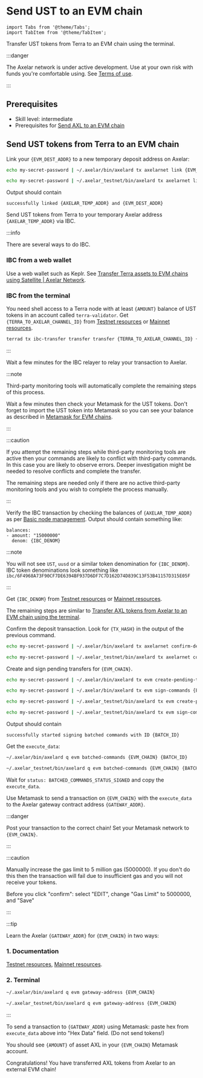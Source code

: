 # Send UST to an EVM chain

```mdx-code-block
import Tabs from '@theme/Tabs';
import TabItem from '@theme/TabItem';
```

Transfer UST tokens from Terra to an EVM chain using the terminal.

:::danger

The Axelar network is under active development. Use at your own risk with funds you're comfortable using. See [Terms of use](/terms-of-use).

:::

## Prerequisites

- Skill level: intermediate
- Prerequisites for [Send AXL to an EVM chain](axl-to-evm)

<Tabs groupId="network">
<TabItem value="mainnet" label="Mainnet" default>
</TabItem>
<TabItem value="testnet" label="Testnet">
</TabItem>
</Tabs>

## Send UST tokens from Terra to an EVM chain

Link your `{EVM_DEST_ADDR}` to a new temporary deposit address on Axelar:

<Tabs groupId="network" className='hidden'>
<TabItem value="mainnet" label="Mainnet" default>

```bash
echo my-secret-password | ~/.axelar/bin/axelard tx axelarnet link {EVM_CHAIN} {EVM_DEST_ADDR} uusd --from validator --gas auto --gas-adjustment 1.5 --chain-id axelar-dojo-1 --home ~/.axelar/.core
```

</TabItem>
<TabItem value="testnet" label="Testnet">

```bash
echo my-secret-password | ~/.axelar_testnet/bin/axelard tx axelarnet link {EVM_CHAIN} {EVM_DEST_ADDR} uusd --from validator --gas auto --gas-adjustment 1.5 --chain-id axelar-testnet-lisbon-3 --home ~/.axelar_testnet/.core
```

</TabItem>
</Tabs>

Output should contain

```
successfully linked {AXELAR_TEMP_ADDR} and {EVM_DEST_ADDR}
```

Send UST tokens from Terra to your temporary Axelar address `{AXELAR_TEMP_ADDR}` via IBC.

:::info

There are several ways to do IBC.

### IBC from a web wallet

Use a web wallet such as Keplr. See [Transfer Terra assets to EVM chains using Satellite | Axelar Network](https://axelar.network/transfer-terra-assets-to-evm-chains-using-satellite).

### IBC from the terminal

You need shell access to a Terra node with at least `{AMOUNT}` balance of UST tokens in an account called `terra-validator`.
Get `{TERRA_TO_AXELAR_CHANNEL_ID}` from [Testnet resources](/resources/testnet) or [Mainnet resources](resources/mainnet).

```bash
terrad tx ibc-transfer transfer transfer {TERRA_TO_AXELAR_CHANNEL_ID} {AXELAR_TEMP_ADDR} --packet-timeout-timestamp 0 --packet-timeout-height "0-20000" {AMOUNT}uusd --gas-prices 0.15uusd --from terra-validator -y -b block
```

:::

Wait a few minutes for the IBC relayer to relay your transaction to Axelar.

:::note

Third-party monitoring tools will automatically complete the remaining steps of this process.

Wait a few minutes then check your Metamask for the UST tokens. Don't forget to import the UST token into Metamask so you can see your balance as described in [Metamask for EVM chains](/roles/user/metamask).

:::

:::caution

If you attempt the remaining steps while third-party monitoring tools are active then your commands are likely to conflict with third-party commands. In this case you are likely to observe errors. Deeper investigation might be needed to resolve conflicts and complete the transfer.

The remaining steps are needed only if there are no active third-party monitoring tools and you wish to complete the process manually.

:::

Verify the IBC transaction by checking the balances of `{AXELAR_TEMP_ADDR}` as per [Basic node management](/roles/node/basic.md). Output should contain something like:

```
balances:
- amount: "15000000"
  denom: {IBC_DENOM}
```

:::note

You will not see `UST`, `uusd` or a similar token denomination for `{IBC_DENOM}`. IBC token denominations look something like `ibc/6F4968A73F90CF7DE6394BF937D6DF7C7D162D74D839C13F53B41157D315E05F`

:::

Get `{IBC_DENOM}` from [Testnet resources](/resources/testnet) or [Mainnet resources](/resources/mainnet).

The remaining steps are similar to [Transfer AXL tokens from Axelar to an EVM chain using the terminal](axl-to-evm).

Confirm the deposit transaction. Look for `{TX_HASH}` in the output of the previous command.

<Tabs groupId="network" className='hidden'>
<TabItem value="mainnet" label="Mainnet" default>

```bash
echo my-secret-password | ~/.axelar/bin/axelard tx axelarnet confirm-deposit {TX_HASH} {AMOUNT}"{IBC_DENOM}" {AXELAR_TEMP_ADDR} --from validator --chain-id axelar-dojo-1 --home ~/.axelar/.core
```

</TabItem>
<TabItem value="testnet" label="Testnet">

```bash
echo my-secret-password | ~/.axelar_testnet/bin/axelard tx axelarnet confirm-deposit {TX_HASH} {AMOUNT}"{IBC_DENOM}" {AXELAR_TEMP_ADDR} --from validator --chain-id axelar-testnet-lisbon-3 --home ~/.axelar_testnet/.core
```

</TabItem>
</Tabs>

Create and sign pending transfers for `{EVM_CHAIN}`.

<Tabs groupId="network" className='hidden'>
<TabItem value="mainnet" label="Mainnet" default>

```bash
echo my-secret-password | ~/.axelar/bin/axelard tx evm create-pending-transfers {EVM_CHAIN} --from validator --chain-id axelar-dojo-1 --home ~/.axelar/.core --gas auto --gas-adjustment 1.5

echo my-secret-password | ~/.axelar/bin/axelard tx evm sign-commands {EVM_CHAIN} --from validator --gas auto --gas-adjustment 1.2 --chain-id axelar-dojo-1 --home ~/.axelar/.core
```

</TabItem>
<TabItem value="testnet" label="Testnet">

```bash
echo my-secret-password | ~/.axelar_testnet/bin/axelard tx evm create-pending-transfers {EVM_CHAIN} --from validator --chain-id axelar-testnet-lisbon-3 --home ~/.axelar_testnet/.core --gas auto --gas-adjustment 1.5

echo my-secret-password | ~/.axelar_testnet/bin/axelard tx evm sign-commands {EVM_CHAIN} --from validator --gas auto --gas-adjustment 1.2 --chain-id axelar-testnet-lisbon-3 --home ~/.axelar_testnet/.core
```

</TabItem>
</Tabs>

Output should contain

```
successfully started signing batched commands with ID {BATCH_ID}
```

Get the `execute_data`:

<Tabs groupId="network" className='hidden'>
<TabItem value="mainnet" label="Mainnet" default>

```bash
~/.axelar/bin/axelard q evm batched-commands {EVM_CHAIN} {BATCH_ID}
```

</TabItem>
<TabItem value="testnet" label="Testnet">

```bash
~/.axelar_testnet/bin/axelard q evm batched-commands {EVM_CHAIN} {BATCH_ID}
```

</TabItem>
</Tabs>

Wait for `status: BATCHED_COMMANDS_STATUS_SIGNED` and copy the `execute_data`.

Use Metamask to send a transaction on `{EVM_CHAIN}` with the `execute_data` to the Axelar gateway contract address `{GATEWAY_ADDR}`.

:::danger

Post your transaction to the correct chain! Set your Metamask network to `{EVM_CHAIN}`.

:::

:::caution

Manually increase the gas limit to 5 million gas (5000000). If you don't do this then the transaction will fail due to insufficient gas and you will not receive your tokens.

Before you click "confirm": select "EDIT", change "Gas Limit" to 5000000, and "Save"

:::

:::tip

Learn the Axelar `{GATEWAY_ADDR}` for `{EVM_CHAIN}` in two ways:

### 1. Documentation

[Testnet resources](/resources/testnet), [Mainnet resources](/resources/mainnet).

### 2. Terminal

<Tabs groupId="network" className='hidden'>
<TabItem value="mainnet" label="Mainnet" default>

```bash
~/.axelar/bin/axelard q evm gateway-address {EVM_CHAIN}
```

</TabItem>
<TabItem value="testnet" label="Testnet">

```bash
~/.axelar_testnet/bin/axelard q evm gateway-address {EVM_CHAIN}
```

</TabItem>
</Tabs>

:::

To send a transaction to `{GATEWAY_ADDR}` using Metamask: paste hex from `execute_data` above into "Hex Data" field. (Do not send tokens!)

You should see `{AMOUNT}` of asset AXL in your `{EVM_CHAIN}` Metamask account.

Congratulations! You have transferred AXL tokens from Axelar to an external EVM chain!

